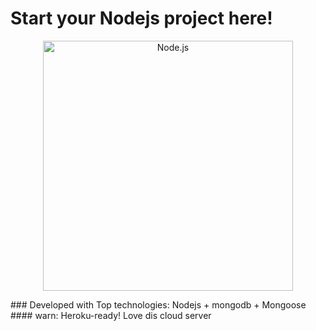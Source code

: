 # Start your Nodejs project here!
<p align="center">
  <a href="https://github.com/nodejs/node/blob/master/README.md">
    <img alt="Node.js" src="https://nodejs.org/static/images/logo-light.svg" width="400"/>
  </a>
</p>
### Developed with Top technologies: Nodejs + mongodb + Mongoose
#### warn: Heroku-ready! Love dis cloud server
